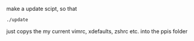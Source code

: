 
make a update scipt, so that
```bash
./update
```
just copys the my current vimrc, xdefaults, zshrc etc. into the ppis 
folder
